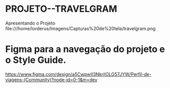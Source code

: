 # PROJETO--TRAVELGRAM
Apresentando o Projeto
file:///home/lorderus/Imagens/Capturas%20de%20tela/travelgram.png

# Figma para a navegação do projeto e o Style Guide.

https://www.figma.com/design/a5CwpwII3NkrjlOLG57JYW/Perfil-de-viagens-(Community)?node-id=0-1&m=dev
